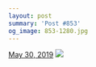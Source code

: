 ```yaml
---
layout: post
summary: 'Post #853'
og_image: 853-1280.jpg
---
```


<p>
  <time>
    <a href="/853">May 30, 2019</a>
  </time>
  <a href="/853">
    <img src="{{ site.assets_url }}/853-640.jpg" srcset="{{ site.assets_url }}/853-320.jpg 320w, {{ site.assets_url }}/853-640.jpg 640w, {{ site.assets_url }}/853-960.jpg 960w, {{ site.assets_url }}/853-1280.jpg 1280w" sizes="(min-width: 700px) 50vw, calc(100vw - 2rem)" />
  </a>
</p>
